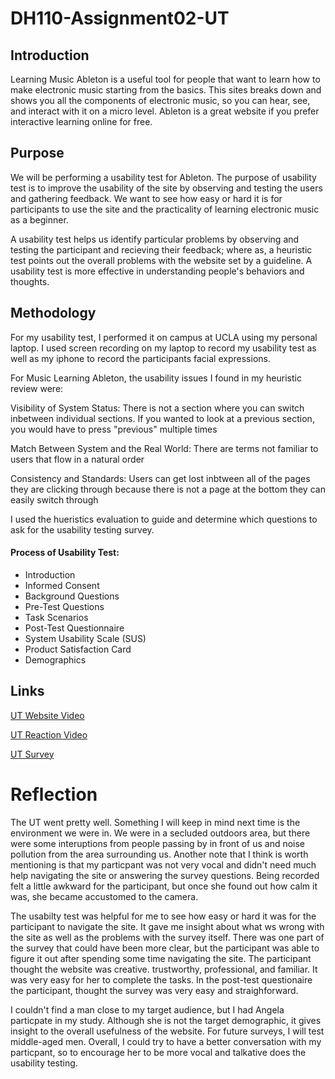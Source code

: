 # DH110-Assignment02-UT
## Introduction
Learning Music Ableton is a useful tool for people that want to learn how to make electronic music starting from the basics. This sites breaks down and shows you all the components of electronic music, so you can hear, see, and interact with it on a micro level. Ableton is a great website if you prefer interactive learning online for free. 
<br>
## Purpose

We will be performing a usability test for Ableton. The purpose of usability test is to improve the usability of the site by observing and testing the users and gathering feedback. We want to see how easy or hard it is for participants to use the site and the practicality of learning electronic music as a beginner. 

A usability test helps us identify particular problems by observing and testing the participant and recieving their feedback; where as, a heuristic test points out the overall problems with the website set by a guideline. A usability test is more effective in understanding people's behaviors and thoughts.


## Methodology
For my usability test, I performed it on campus at UCLA using my personal laptop. I used screen recording on my laptop to record my usability test as well as my iphone to record the participants facial expressions. 

For Music Learning Ableton, the usability issues I found in my heuristic review were:

Visibility of System Status: There is not a section where you can switch inbetween individual sections. If you wanted to look at a previous section, you would have to press "previous" multiple times

Match Between System and the Real World: There are terms not familiar to users that flow in a natural order

Consistency and Standards: Users can get lost inbtween all of the pages they are clicking through because there is not a page at the bottom they can easily switch through

I used the hueristics evaluation to guide and determine which questions to ask for the usability testing survey.


#### Process of Usability Test: 
* Introduction
* Informed Consent
* Background Questions
* Pre-Test Questions
* Task Scenarios
* Post-Test Questionnaire
* System Usability Scale (SUS)
* Product Satisfaction Card
* Demographics


## Links
[UT Website Video](https://drive.google.com/file/d/1a43Xaud-ZKQnfvio9UrdCsIQlkOOJYrz/view?usp=sharing)

[UT Reaction Video](https://drive.google.com/file/d/1cXJLaYDznM4APmL68tyVr7UgN_i7oQTH/view?usp=sharing) 

[UT Survey](https://docs.google.com/forms/d/e/1FAIpQLSehyivJUE11c95r_FxleMp9VB7nSpuwwS95h5J9OS59Srjq5g/viewform?vc=0&c=0&w=1&flr=0) 







# Reflection

The UT went pretty well. Something I will keep in mind next time is the environment we were in. We were in a secluded outdoors area, but there were some interuptions from people passing by in front of us and noise pollution from the area surrounding us. Another note that I think is worth mentioning is that my particpant was not very vocal and didn't need much help navigating the site or answering the survey questions. Being recorded felt a little awkward for the participant, but once she found out how calm it was, she became accustomed to the camera.

The usabilty test was helpful for me to see how easy or hard it was for the participant to navigate the site. It gave me insight about what ws wrong with the site as well as the problems with the survey itself. There was one part of the survey that could have been more clear, but the participant was able to figure it out after spending some time navigating the site. The participant thought the website was creative. trustworthy, professional, and familiar. It was very easy for her to complete the tasks. In the post-test questionaire the participant, thought the survey was very easy and straighforward.


I couldn't find a man close to my target audience, but I had Angela particpate in my study. Although she is not the target demographic, it gives insight to the overall usefulness of the website. For future surveys, I will test middle-aged men. Overall, I could try to have a better conversation with my particpant, so to encourage her to be more vocal and talkative does the usability testing.
